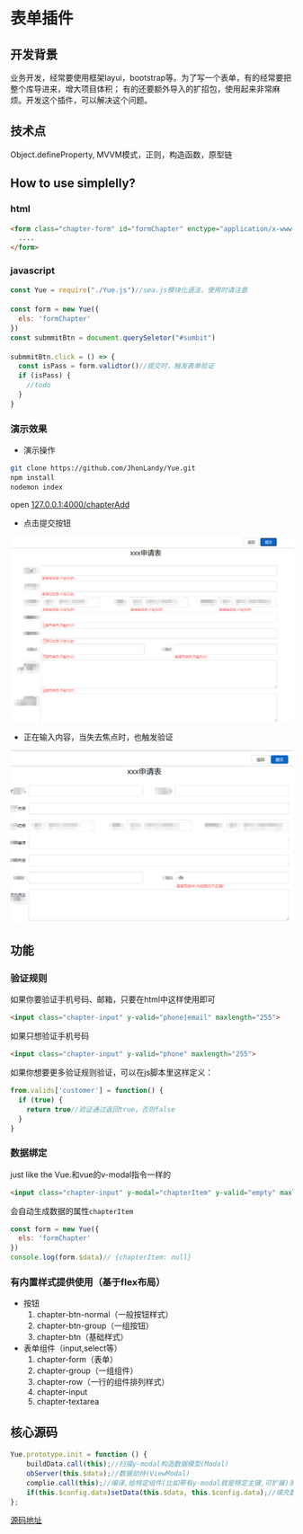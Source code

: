 # 表单插件
## 开发背景
业务开发，经常要使用框架layui，bootstrap等。为了写一个表单，有的经常要把整个库导进来，增大项目体积； 有的还要额外导入的扩招包，使用起来非常麻烦。开发这个插件，可以解决这个问题。

## 技术点
  Object.defineProperty, MVVM模式，正则，构造函数，原型链

## How to use simplelly?

### html
```html
<form class="chapter-form" id="formChapter" enctype="application/x-www-form-urlencoded">
  ....
</form>
```

### javascript
```js
const Yue = require("./Yue.js")//sea.js模块化语法，使用时请注意

const form = new Yue({
  els: 'formChapter'
})
const submmitBtn = document.querySeletor("#sumbit")

submmitBtn.click = () => {
  const isPass = form.validtor()//提交时，触发表单验证
  if (isPass) {
    //todo
  }
}
```

### 演示效果
- 演示操作
```bash
git clone https://github.com/JhonLandy/Yue.git
npm install
nodemon index
```
open <a href="#">127.0.0.1:4000/chapterAdd</a>
- 点击提交按钮

![验证2](/验证2.jpg)

- 正在输入内容，当失去焦点时，也触发验证

![验证1](/验证1.jpg)

## 功能

### 验证规则
如果你要验证手机号码、邮箱，只要在html中这样使用即可
```html
<input class="chapter-input" y-valid="phone|email" maxlength="255">
```
如果只想验证手机号码
```html
<input class="chapter-input" y-valid="phone" maxlength="255">
```
如果你想要更多验证规则验证，可以在js脚本里这样定义：
```js
from.valids['customer'] = function() {
  if (true) {
    return true//验证通过返回true，否则false
  }
}
```

### 数据绑定
just like the Vue.和vue的v-modal指令一样的
```html
<input class="chapter-input" y-modal="chapterItem" y-valid="empty" maxlength="255">
```
会自动生成数据的属性`chapterItem`
```js
const form = new Yue({
  els: 'formChapter'
})
console.log(form.$data)// {chapterItem: null}
```
### 有内置样式提供使用（基于flex布局）
- 按钮
  1. chapter-btn-normal（一般按钮样式）
  2. chapter-btn-group（一组按钮）
  3. chapter-btn（基础样式）
- 表单组件（input,select等）
  1. chapter-form（表单）
  2. chapter-group（一组组件）
  3. chapter-row（一行的组件排列样式）
  4. chapter-input
  5. chapter-textarea 
  
## 核心源码
```js
Yue.prototype.init = function () {
    buildData.call(this);//扫描y-modal构造数据模型(Modal)
    obServer(this.$data);//数据劫持(ViewModal)
    complie.call(this);//编译,给特定组件(比如带有y-modal就是特定主键,可扩展)添加订阅者(View)
    if(this.$config.data)setData(this.$data, this.$config.data);//填充数据并渲染数据
};
```
<a href="/static/js/Yue.js">源码地址</a>
